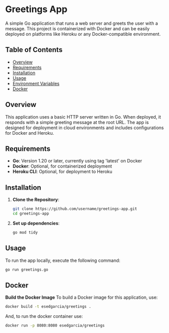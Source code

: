 # Greetings App

A simple Go application that runs a web server and greets the user with a message. This project is containerized with Docker and can be easily deployed on platforms like Heroku or any Docker-compatible environment.

## Table of Contents

- [Overview](#overview)
- [Requirements](#requirements)
- [Installation](#installation)
- [Usage](#usage)
- [Environment Variables](#environment-variables)
- [Docker](#docker)


## Overview

This application uses a basic HTTP server written in Go. When deployed, it responds with a simple greeting message at the root URL. The app is designed for deployment in cloud environments and includes configurations for Docker and Heroku.

## Requirements

- **Go**: Version 1.20 or later, currently using tag 'latest' on Docker
- **Docker**: Optional, for containerized deployment
- **Heroku CLI**: Optional, for deployment to Heroku

## Installation

1. **Clone the Repository**:

   ```bash
   git clone https://github.com/username/greetings-app.git
   cd greetings-app
   ```

2. **Set up dependencies**:

   ```bash
   go mod tidy
   ```

## Usage

To run the app locally, execute the following command:

```bash
go run greetings.go
```

## Docker
**Build the Docker Image**
To build a Docker image for this application, use:

```bash
docker build -t esedgarcia/greetings .
```

And, to run the docker container use:

```bash
docker run -p 8080:8080 esedgarcia/greetings
```
